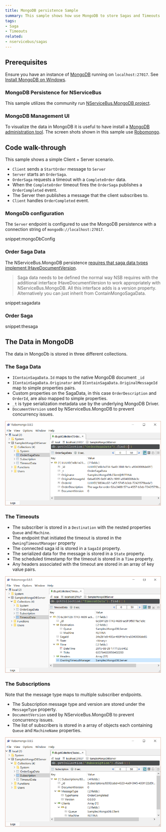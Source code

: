 ```yaml
---
title: MongoDB persistence Sample
summary: This sample shows how use MongoDB to store Sagas and Timeouts.
tags:
- Saga
- Timeouts
related:
- nservicebus/sagas
---
```



## Prerequisites 

Ensure you have an instance of [MongoDB](https://www.mongodb.org/) running on `localhost:27017`. See [Install MongoDB on Windows](http://docs.mongodb.org/getting-started/shell/tutorial/install-mongodb-on-windows/). 


### MongoDB Persistence for NServiceBus 

This sample utilizes the community run [NServiceBus.MongoDB project](https://github.com/sbmako/NServiceBus.MongoDB).


### MongoDB Management UI

To visualize the data in MongoDB it is useful to have install a [MongoDB administration tool](http://docs.mongodb.org/ecosystem/tools/administration-interfaces/). The screen shots shown in this sample use [Robomongo](http://www.robomongo.org/).


## Code walk-through

This sample shows a simple Client + Server scenario. 

* `Client` sends a `StartOrder` message to `Server`
* `Server` starts an `OrderSaga`. 
* `OrderSaga` requests a timeout with a `CompleteOrder` data.
* When the `CompleteOrder` timeout fires the `OrderSaga` publishes a `OrderCompleted` event.
* The Server then publishes a message that the client subscribes to.
* `Client` handles `OrderCompleted` event.


### MongoDb configuration

The `Server` endpoint is configured to use the MongoDB persistence with a connection string of `mongodb://localhost:27017`.

snippet:mongoDbConfig


### Order Saga Data

The NServiceBus.MongoDB persistence [requires that saga data types implement IHaveDocumentVersion](https://github.com/sbmako/NServiceBus.MongoDB#sagas).

> Saga data needs to be defined the normal way NSB requires with the additional interface IHaveDocumentVersion to work appropriately with NServiceBus.MongoDB. All this interface adds is a version property. Alternatively you can just inherit from ContainMongoSagaData.

snippet:sagadata


### Order Saga

snippet:thesaga


## The Data in MongoDB

The data in MongoDb is stored in three different collections.


### The Saga Data 

 * `IContainSagaData.Id` maps to the native MongoDB document `_id`
 * `IContainSagaData.Originator` and `IContainSagaData.OriginalMessageId` map to simple properties pairs.
 * Custom properties on the SagaData, in this case `OrderDescription` and `OrderId`, are also mapped to simple properties.
 * `_t` is type serialization metadata use by the underlying MongoDB Driver.
 * `DocumentVersion` used by NServiceBus.MongoDB to prevent concurrency issues.

![](sagadata.png)


### The Timeouts 

  * The subscriber is stored in a `Destination` with the nested properties `Queue` and `Machine`.
  * The endpoint that initiated the timeout is stored in the `OwningTimeoutManager` property
  * The connected saga id is stored in a `SagaId` property.
  * The serialized data for the message is stored in a `State` property.
  * The scheduled timestamp for the timeout is stored in a `Time` property.
  * Any headers associated with the timeout are stored in an array of key value pairs.  

![](timeouts.png)


### The Subscriptions

Note that the message type maps to multiple subscriber endpoints.

 * The Subscription message type and version are stored under the `MessageType` property.
 * `DocumentVersion` used by NServiceBus.MongoDB to prevent concurrency issues.
 * The list of subscribers is stored in a array of objects each containing `Queue` and `MachineName` properties. 

![](subscriptions.png)
